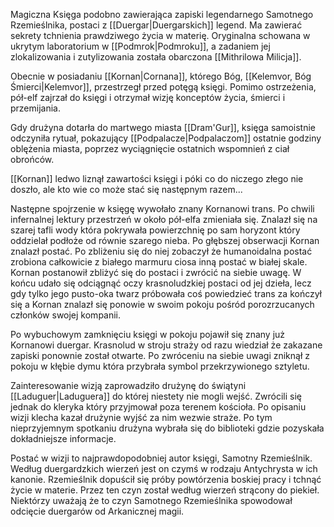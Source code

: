 Magiczna Księga podobno zawierająca zapiski legendarnego Samotnego Rzemieślnika, postaci z [[Duergar|Duergarskich]] legend. Ma zawierać sekrety tchnienia prawdziwego życia w materię. Oryginalna schowana w ukrytym laboratorium w [[Podmrok|Podmroku]], a zadaniem jej zlokalizowania i zutylizowania została obarczona [[Mithrilowa Milicja]].

Obecnie w posiadaniu [[Kornan|Cornana]], którego Bóg, [[Kelemvor, Bóg Śmierci|Kelemvor]], przestrzegł przed potęgą księgi. Pomimo ostrzeżenia, pół-elf zajrzał do księgi i otrzymał wizję konceptów życia, śmierci i przemijania.

Gdy drużyna dotarła do martwego miasta [[Dram'Gur]], księga samoistnie odczyniła rytuał, pokazujący [[Podpalacze|Podpalaczom]] ostatnie godziny oblężenia miasta, poprzez wyciągnięcie ostatnich wspomnień z ciał obrońców.

[[Kornan]] ledwo liznął zawartości księgi i póki co do niczego złego nie doszło, ale kto wie co może stać się następnym razem...

Następne spojrzenie w księgę wywołało znany Kornanowi trans. Po chwili infernalnej lektury przestrzeń w około pół-elfa zmieniała się. Znalazł się na szarej tafli wody która pokrywała powierzchnię po sam horyzont który oddzielał podłoże od równie szarego nieba. Po głębszej obserwacji Kornan znalazł postać. Po zbliżeniu się do niej zobaczył że humanoidalna postać zrobiona całkowicie z białego marmuru ciosa inną postać w białej skale. Kornan postanowił zbliżyć się do postaci i zwrócić na siebie uwagę. W końcu udało się odciągnąć oczy krasnoludzkiej postaci od jej dzieła, lecz gdy tylko jego pusto-oka twarz próbowała coś powiedzieć trans za kończył się a Kornan znalazł się ponowie w swoim pokoju pośród porozrzucanych członków swojej kompanii. 

Po wybuchowym zamknięciu księgi w pokoju pojawił się znany już Kornanowi duergar. Krasnolud w stroju straży od razu wiedział że zakazane zapiski ponownie został otwarte. Po zwróceniu na siebie uwagi zniknął z pokoju w kłębie dymu która przybrała symbol przekrzywionego sztyletu.

Zainteresowanie wizją zaprowadziło drużynę do świątyni [[Laduguer|Laduguera]] do której niestety nie mogli wejść. Zwrócili się jednak do kleryka który przyjmował poza terenem kościoła. Po opisaniu wizji klecha kazał drużynie wyjść za nim wezwie straże. Po tym nieprzyjemnym spotkaniu drużyna wybrała się do biblioteki gdzie pozyskała dokładniejsze informacje. 

Postać w wizji to najprawdopodobniej autor księgi, Samotny Rzemieślnik. Według duergardzkich wierzeń jest on czymś w rodzaju Antychrysta w ich kanonie. Rzemieślnik dopuścił się próby powtórzenia boskiej pracy i tchnąć życie w materie. Przez ten czyn został według wierzeń strącony do piekieł. Niektórzy uważają że to czyn Samotnego Rzemieślnika spowodował odcięcie duergarów od Arkanicznej magii. 